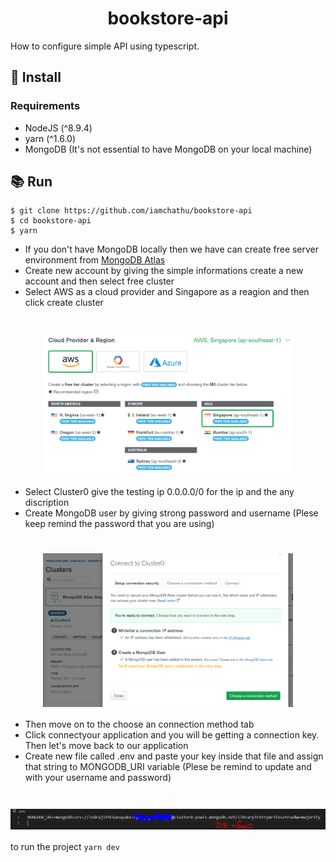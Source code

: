 <h1 align="middle"> bookstore-api</h1>
How to configure simple API using  typescript.

## 🚀 Install
### Requirements

* NodeJS (^8.9.4)
* yarn (^1.6.0)
* MongoDB (It's not essential to have MongoDB on your local machine)

## 📚 Run
```
$ git clone https://github.com/iamchathu/bookstore-api
$ cd bookstore-api
$ yarn
```
* If you don't have MongoDB locally then we have can create free server environment from [MongoDB Atlas](https://www.mongodb.com/cloud/atlas)
* Create new account by giving the simple informations create a new account and then select free cluster
* Select AWS as a cloud provider and Singapore as a reagion and then click create cluster
<h1 align="middle"><img align="center" src="https://github.com/Semicolon10/bookstore-api/blob/master/readmeimages/selection.PNG" width="400"></h1>

* Select Cluster0 give the testing ip 0.0.0.0/0 for the ip and the any discription
* Create MongoDB user by giving strong password and username (Plese keep remind the password that you are using)
<h1 align="middle"><img align="center" src="https://github.com/Semicolon10/bookstore-api/blob/master/readmeimages/createCluster.PNG" width="400"></h1>

* Then move on to the choose an connection method tab
* Click connectyour application and you will be getting a connection  key. Then let's move back to our application
* Create new file called .env and paste your key inside that file and assign that string to MONGODB_URI variable (Plese be remind to update <username> and <password> with your username and password)
<h1 align="middle"><img align="center" src="https://github.com/Semicolon10/bookstore-api/blob/master/readmeimages/env.PNG"></h1>

to run the project ```yarn dev```
